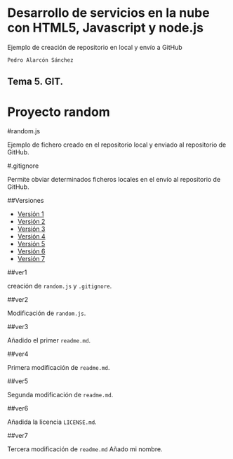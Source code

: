 Desarrollo de servicios en la nube con HTML5, Javascript y node.js
================================

Ejemplo de creación de repositorio en local y envío a GitHub

```
Pedro Alarcón Sánchez

```

## Tema 5. GIT.

# Proyecto random


#random.js

Ejemplo de fichero creado en el repositorio local y enviado al repositorio de GitHub.

#.gitignore

Permite obviar determinados ficheros locales en el envío al repositorio de GitHub.


##Versiones

- [Versión 1](#ver1)
- [Versión 2](#ver2)
- [Versión 3](#ver3)
- [Versión 4](#ver4)
- [Versión 5](#ver5)
- [Versión 6](#ver6)
- [Versión 7](#ver7)


##ver1

creación de `random.js` y `.gitignore`.

##ver2

Modificación de  `random.js`.

##ver3

Añadido el primer `readme.md`.

##ver4

Primera modificación de `readme.md`.


##ver5

Segunda modificación de `readme.md`.

##ver6

Añadida la licencia `LICENSE.md`.

##ver7

Tercera modificación de `readme.md` Añado mi nombre.
